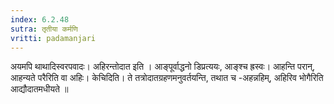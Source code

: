 ```yaml
---
index: 6.2.48
sutra: तृतीया कर्मणि
vritti: padamanjari
---
```


  अयमपि थाथादिस्वरपवादः। अहिरन्तोदात इति । आङ्पूर्वाद्धनो डिप्रत्ययः, आङ्श्च ह्रस्वः। आहन्ति परान्, आहन्यते परैरिति वा अहिः। केचिदिति। ते तत्रोदातग्रहणमनुवर्तयन्ति, तथात च -अहन्नहिम्, अहिरिव भोगैरिति आद्यौदातमधीयते ॥